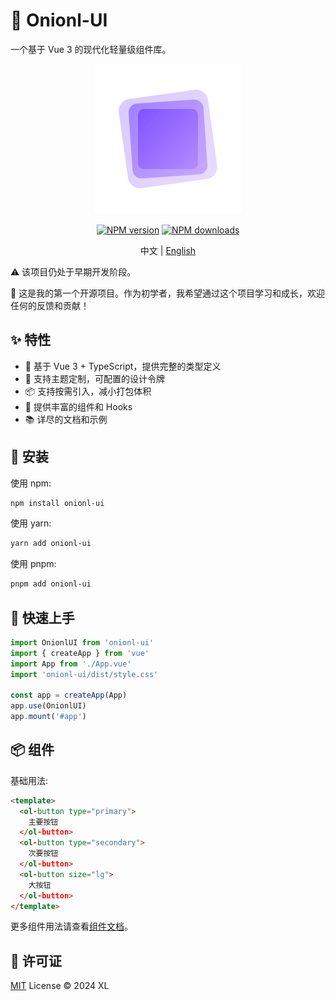 # 🚀 Onionl-UI

一个基于 Vue 3 的现代化轻量级组件库。

<div align="center">
  <img src="./public/logo.svg" alt="onionl-ui logo" style="width: 240px;" />

[![NPM version](https://img.shields.io/npm/v/onionl-ui.svg)](https://npmjs.org/package/onionl-ui)
[![NPM downloads](https://img.shields.io/npm/dm/onionl-ui.svg)](https://npmjs.org/package/onionl-ui)

中文 | [English](./README.md)
</div>

⚠️ 该项目仍处于早期开发阶段。

🌱 这是我的第一个开源项目。作为初学者，我希望通过这个项目学习和成长，欢迎任何的反馈和贡献！

## ✨ 特性

- 🎯 基于 Vue 3 + TypeScript，提供完整的类型定义
- 🎨 支持主题定制，可配置的设计令牌
- 📦 支持按需引入，减小打包体积
- 🔧 提供丰富的组件和 Hooks
- 📚 详尽的文档和示例

## 🚀 安装

使用 npm:

```bash
npm install onionl-ui
```

使用 yarn:

```bash
yarn add onionl-ui
```

使用 pnpm:

```bash
pnpm add onionl-ui
```

## 🔨 快速上手

```ts
import OnionlUI from 'onionl-ui'
import { createApp } from 'vue'
import App from './App.vue'
import 'onionl-ui/dist/style.css'

const app = createApp(App)
app.use(OnionlUI)
app.mount('#app')
```

## 📦 组件

基础用法:

```html
<template>
  <ol-button type="primary">
    主要按钮
  </ol-button>
  <ol-button type="secondary">
    次要按钮
  </ol-button>
  <ol-button size="lg">
    大按钮
  </ol-button>
</template>
```

更多组件用法请查看[组件文档](https://onionl-ui.dev/components/)。

## 📄 许可证

[MIT](./LICENSE) License © 2024 XL
